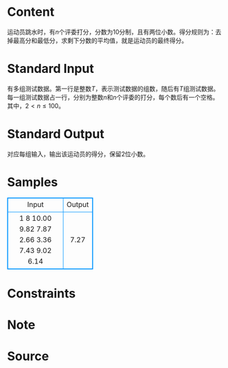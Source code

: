 
# Content

运动员跳水时，有$n$个评委打分，分数为$10$分制，且有两位小数。得分规则为：去掉最高分和最低分，求剩下分数的平均值，就是运动员的最终得分。

# Standard Input

有多组测试数据。第一行是整数$T$，表示测试数据的组数，随后有$T$组测试数据。每一组测试数据占一行，分别为整数$n$和$n$个评委的打分，每个数后有一个空格。其中，$2<n\le 100$。

# Standard Output

对应每组输入，输出该运动员的得分，保留$2$位小数。

# Samples

<style>
        table,table tr th, table tr td { border:1px solid #0094ff; }
        table { width: 200px; min-height: 25px; line-height: 25px; text-align: center; border-collapse: collapse;}   
    </style>
<table>
	<tr>
		<td>Input</td>
		<td>Output</td>
	</tr>
<tr><td>1
8 10.00 9.82 7.87 2.66 3.36 7.43 9.02 6.14</td><td>7.27</td></tr></table>


# Constraints



# Note



# Source



